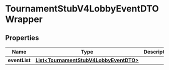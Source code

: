 
# TournamentStubV4LobbyEventDTOWrapper

## Properties
Name | Type | Description | Notes
------------ | ------------- | ------------- | -------------
**eventList** | [**List&lt;TournamentStubV4LobbyEventDTO&gt;**](TournamentStubV4LobbyEventDTO.md) |  |  [optional]




